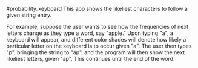 #probability_keyboard
This app shows the likeliest characters to follow a given string entry. 

For example, suppose the user wants to see how the frequencies of next letters change as they type a word, say "apple." Upon typing "a", a keyboard will appear, and different color shades will denote how likely a particular letter on the keyboard is to occur given "a". The user then types "p", bringing the string to "ap", and the program will then show the next likeliest letters, given "ap". This continues until the end of the word.

